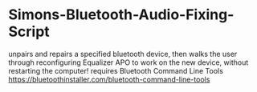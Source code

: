 # Simons-Bluetooth-Audio-Fixing-Script
unpairs and repairs a specified bluetooth device, then walks the user through reconfiguring Equalizer APO to work on the new device, without restarting the computer!
requires Bluetooth Command Line Tools 
  https://bluetoothinstaller.com/bluetooth-command-line-tools
